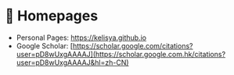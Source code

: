 # 📎 Homepages
- Personal Pages: https://kelisya.github.io 
- Google Scholar: [https://scholar.google.com/citations?user=pD8wUxgAAAAJ](https://scholar.google.com.hk/citations?user=pD8wUxgAAAAJ&hl=zh-CN)
